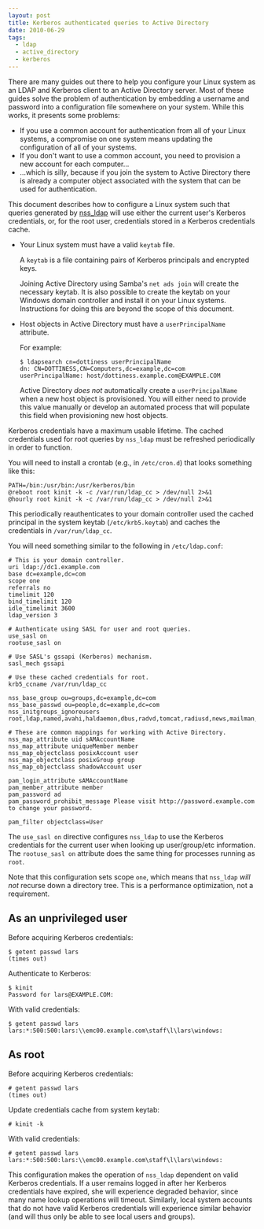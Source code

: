 ```yaml
---
layout: post
title: Kerberos authenticated queries to Active Directory
date: 2010-06-29
tags:
  - ldap
  - active_directory
  - kerberos
---
```


There are many guides out there to help you configure your Linux system as an LDAP and Kerberos client to an Active Directory server. Most of these guides solve the problem of authentication by embedding a username and password into a configuration file somewhere on your system. While this works, it presents some problems:

-   If you use a common account for authentication from all of your Linux systems, a compromise on one system means updating the configuration of all of your systems.
-   If you don't want to use a common account, you need to provision a new account for each computer...
-   ...which is silly, because if you join the system to Active Directory there is already a computer object associated with the system that can be used for authentication.

This document describes how to configure a Linux system such that queries
generated by [nss_ldap][1] will use either the current user's Kerberos
credentials, or, for the root user, credentials stored in a Kerberos
credentials cache.

-   Your Linux system must have a valid `keytab` file.
    
    A `keytab` is a file containing pairs of Kerberos principals and encrypted keys.
    
    Joining Active Directory using Samba's `net ads join` will create the
    necessary keytab. It is also possible to create the keytab on your Windows
    domain controller and install it on your Linux systems. Instructions for
    doing this are beyond the scope of this document.

-   Host objects in Active Directory must have a `userPrincipalName` attribute.
    
    For example:
    
        $ ldapsearch cn=dottiness userPrincipalName
        dn: CN=DOTTINESS,CN=Computers,dc=example,dc=com
        userPrincipalName: host/dottiness.example.com@EXAMPLE.COM
        
    Active Directory *does not* automatically create a `userPrincipalName` when a new host object is provisioned. You will either need to provide this value manually or develop an automated process that will populate this field when provisioning new host objects.

Kerberos credentials have a maximum usable lifetime. The cached credentials
used for root queries by `nss_ldap` must be refreshed periodically in order to
function.

You will need to install a crontab (e.g., in `/etc/cron.d`) that looks something
like this:

    PATH=/bin:/usr/bin:/usr/kerberos/bin
    @reboot root kinit -k -c /var/run/ldap_cc > /dev/null 2>&1
    @hourly root kinit -k -c /var/run/ldap_cc > /dev/null 2>&1
    
This periodically reauthenticates to your domain controller used the cached
principal in the system keytab (`/etc/krb5.keytab`) and caches the credentials in
`/var/run/ldap_cc`.

You will need something similar to the following in `/etc/ldap.conf`:

    # This is your domain controller.
    uri ldap://dc1.example.com
    base dc=example,dc=com
    scope one
    referrals no
    timelimit 120
    bind_timelimit 120
    idle_timelimit 3600
    ldap_version 3
    
    # Authenticate using SASL for user and root queries.
    use_sasl on
    rootuse_sasl on
    
    # Use SASL's gssapi (Kerberos) mechanism.
    sasl_mech gssapi
    
    # Use these cached credentials for root.
    krb5_ccname /var/run/ldap_cc
    
    nss_base_group ou=groups,dc=example,dc=com
    nss_base_passwd ou=people,dc=example,dc=com
    nss_initgroups_ignoreusers root,ldap,named,avahi,haldaemon,dbus,radvd,tomcat,radiusd,news,mailman,nscd,gdm,polkituser
    
    # These are common mappings for working with Active Directory.
    nss_map_attribute uid sAMAccountName
    nss_map_attribute uniqueMember member
    nss_map_objectclass posixAccount user
    nss_map_objectclass posixGroup group
    nss_map_objectclass shadowAccount user
    
    pam_login_attribute sAMAccountName
    pam_member_attribute member
    pam_password ad
    pam_password_prohibit_message Please visit http://password.example.com to change your password.
    
    pam_filter objectclass=User
    

The `use_sasl on` directive configures `nss_ldap` to use the Kerberos credentials
for the current user when looking up user/group/etc information. The
`rootuse_sasl on` attribute does the same thing for processes running as `root`.

Note that this configuration sets scope `one`, which means that `nss_ldap` *will
not* recurse down a directory tree. This is a performance optimization, not a
requirement.

## As an unprivileged user

Before acquiring Kerberos credentials:

    $ getent passwd lars
    (times out)
    
Authenticate to Kerberos:

    $ kinit
    Password for lars@EXAMPLE.COM:
    
With valid credentials:

    $ getent passwd lars
    lars:*:500:500:lars:\\emc00.example.com\staff\l\lars\windows:
    
## As root

Before acquiring Kerberos credentials:

    # getent passwd lars
    (times out)
    
Update credentials cache from system keytab:

    # kinit -k
    
With valid credentials:

    # getent passwd lars
    lars:*:500:500:lars:\\emc00.example.com\staff\l\lars\windows:
    
This configuration makes the operation of `nss_ldap` dependent on valid Kerberos
credentials. If a user remains logged in after her Kerberos credentials have
expired, she will experience degraded behavior, since many name lookup
operations will timeout. Similarly, local system accounts that do not have
valid Kerberos credentials will experience similar behavior (and will thus only
be able to see local users and groups).

<!--
An alternate solution to this problem would run a local LDAP proxy that (a)
uses the system keytab to authenticate to AD, and (b) allows anonymous LDAP
queries from localhost. I will discuss this configuration in a future post.
-->

[1]: http://www.padl.com/OSS/nss_ldap.html  

